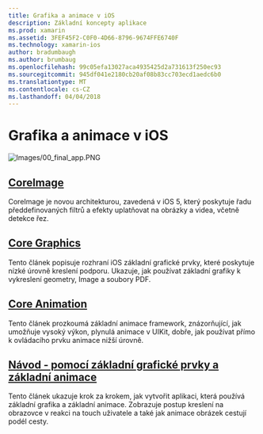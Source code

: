```yaml
---
title: Grafika a animace v iOS
description: Základní koncepty aplikace
ms.prod: xamarin
ms.assetid: 3FEF45F2-C0F0-4D66-8796-9674FFE6740F
ms.technology: xamarin-ios
author: bradumbaugh
ms.author: brumbaug
ms.openlocfilehash: 99c05efa13027aca4935425d2a731613f250ec93
ms.sourcegitcommit: 945df041e2180cb20af08b83cc703ecd1aedc6b0
ms.translationtype: MT
ms.contentlocale: cs-CZ
ms.lasthandoff: 04/04/2018
---
```

# <a name="graphics-and-animation-in-ios"></a>Grafika a animace v iOS

![Images/00_final_app.PNG](images/00-final-app.png "příklad aplikaci spustit") 


##  <a name="coreimageiosplatformgraphics-animation-iosintroduction-to-coreimagemd"></a>[CoreImage](~/ios/platform/graphics-animation-ios/introduction-to-coreimage.md)

CoreImage je novou architekturou, zavedená v iOS 5, který poskytuje řadu předdefinovaných filtrů a efekty uplatňovat na obrázky a videa, včetně detekce řez.

##  <a name="core-graphicsiosplatformgraphics-animation-ioscore-graphicsmd"></a>[Core Graphics](~/ios/platform/graphics-animation-ios/core-graphics.md)

Tento článek popisuje rozhraní iOS základní grafické prvky, které poskytuje nízké úrovně kreslení podporu. Ukazuje, jak používat základní grafiky k vykreslení geometry, Image a soubory PDF.

##  <a name="core-animationiosplatformgraphics-animation-ioscore-animationmd"></a>[Core Animation](~/ios/platform/graphics-animation-ios/core-animation.md)

Tento článek prozkoumá základní animace framework, znázorňující, jak umožňuje vysoký výkon, plynulá animace v UIKit, dobře, jak používat přímo k ovládacího prvku animace nižší úrovně.

##  <a name="walkthrough---using-core-graphics-and-core-animationiosplatformgraphics-animation-iosgraphics-animation-walkthroughmd"></a>[Návod - pomocí základní grafické prvky a základní animace](~/ios/platform/graphics-animation-ios/graphics-animation-walkthrough.md)

Tento článek ukazuje krok za krokem, jak vytvořit aplikaci, která používá základní grafika a základní animace. Zobrazuje postup kreslení na obrazovce v reakci na touch uživatele a také jak animace obrázek cestují podél cesty.



